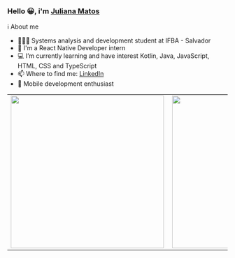 ### Hello 😀, i'm <a href='https://jumatosk.github.io/'> Juliana Matos</a>

ℹ About me
  - 👩🏻‍💻 Systems analysis and development student at IFBA - Salvador
  - 🔭 I'm a React Native Developer intern
  - 💻 I’m currently learning and have interest Kotlin, Java, JavaScript, HTML, CSS and TypeScript
  - 📫 Where to find me: <a href='https://www.linkedin.com/in/jumatosk/'>LinkedIn</a>
  - 📱  Mobile development enthusiast

<center>
<table>
    <tr>
        <td><img width="350px" align="left" src="https://github-readme-stats.vercel.app/api/top-langs/?username=jumatosk&hide=html&layout=compact&theme=buefy" /></td>
        <td><img width="350px" align="left" src="https://github-readme-stats.vercel.app/api?username=jumatosk&theme=buefy"/></td>
    </tr>   
</table>
</center> 
